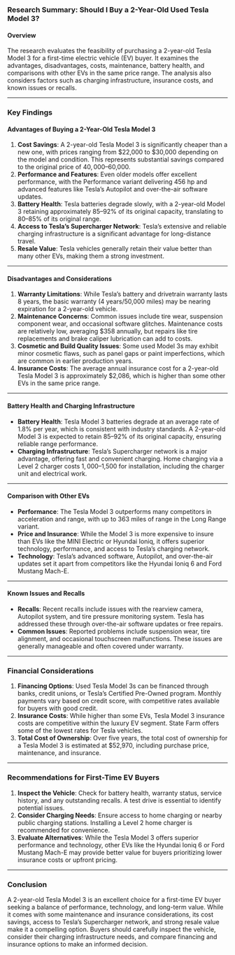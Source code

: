 ### Research Summary: Should I Buy a 2-Year-Old Used Tesla Model 3?

#### Overview
The research evaluates the feasibility of purchasing a 2-year-old Tesla Model 3 for a first-time electric vehicle (EV) buyer. It examines the advantages, disadvantages, costs, maintenance, battery health, and comparisons with other EVs in the same price range. The analysis also considers factors such as charging infrastructure, insurance costs, and known issues or recalls.

---

### Key Findings

#### **Advantages of Buying a 2-Year-Old Tesla Model 3**
1. **Cost Savings**: A 2-year-old Tesla Model 3 is significantly cheaper than a new one, with prices ranging from $22,000 to $30,000 depending on the model and condition. This represents substantial savings compared to the original price of $40,000–$60,000.
2. **Performance and Features**: Even older models offer excellent performance, with the Performance variant delivering 456 hp and advanced features like Tesla’s Autopilot and over-the-air software updates.
3. **Battery Health**: Tesla batteries degrade slowly, with a 2-year-old Model 3 retaining approximately 85–92% of its original capacity, translating to 80–85% of its original range.
4. **Access to Tesla’s Supercharger Network**: Tesla’s extensive and reliable charging infrastructure is a significant advantage for long-distance travel.
5. **Resale Value**: Tesla vehicles generally retain their value better than many other EVs, making them a strong investment.

---

#### **Disadvantages and Considerations**
1. **Warranty Limitations**: While Tesla’s battery and drivetrain warranty lasts 8 years, the basic warranty (4 years/50,000 miles) may be nearing expiration for a 2-year-old vehicle.
2. **Maintenance Concerns**: Common issues include tire wear, suspension component wear, and occasional software glitches. Maintenance costs are relatively low, averaging $358 annually, but repairs like tire replacements and brake caliper lubrication can add to costs.
3. **Cosmetic and Build Quality Issues**: Some used Model 3s may exhibit minor cosmetic flaws, such as panel gaps or paint imperfections, which are common in earlier production years.
4. **Insurance Costs**: The average annual insurance cost for a 2-year-old Tesla Model 3 is approximately $2,086, which is higher than some other EVs in the same price range.

---

#### **Battery Health and Charging Infrastructure**
- **Battery Health**: Tesla Model 3 batteries degrade at an average rate of 1.8% per year, which is consistent with industry standards. A 2-year-old Model 3 is expected to retain 85–92% of its original capacity, ensuring reliable range performance.
- **Charging Infrastructure**: Tesla’s Supercharger network is a major advantage, offering fast and convenient charging. Home charging via a Level 2 charger costs $1,000–$1,500 for installation, including the charger unit and electrical work.

---

#### **Comparison with Other EVs**
- **Performance**: The Tesla Model 3 outperforms many competitors in acceleration and range, with up to 363 miles of range in the Long Range variant.
- **Price and Insurance**: While the Model 3 is more expensive to insure than EVs like the MINI Electric or Hyundai Ioniq, it offers superior technology, performance, and access to Tesla’s charging network.
- **Technology**: Tesla’s advanced software, Autopilot, and over-the-air updates set it apart from competitors like the Hyundai Ioniq 6 and Ford Mustang Mach-E.

---

#### **Known Issues and Recalls**
- **Recalls**: Recent recalls include issues with the rearview camera, Autopilot system, and tire pressure monitoring system. Tesla has addressed these through over-the-air software updates or free repairs.
- **Common Issues**: Reported problems include suspension wear, tire alignment, and occasional touchscreen malfunctions. These issues are generally manageable and often covered under warranty.

---

### Financial Considerations
1. **Financing Options**: Used Tesla Model 3s can be financed through banks, credit unions, or Tesla’s Certified Pre-Owned program. Monthly payments vary based on credit score, with competitive rates available for buyers with good credit.
2. **Insurance Costs**: While higher than some EVs, Tesla Model 3 insurance costs are competitive within the luxury EV segment. State Farm offers some of the lowest rates for Tesla vehicles.
3. **Total Cost of Ownership**: Over five years, the total cost of ownership for a Tesla Model 3 is estimated at $52,970, including purchase price, maintenance, and insurance.

---

### Recommendations for First-Time EV Buyers
1. **Inspect the Vehicle**: Check for battery health, warranty status, service history, and any outstanding recalls. A test drive is essential to identify potential issues.
2. **Consider Charging Needs**: Ensure access to home charging or nearby public charging stations. Installing a Level 2 home charger is recommended for convenience.
3. **Evaluate Alternatives**: While the Tesla Model 3 offers superior performance and technology, other EVs like the Hyundai Ioniq 6 or Ford Mustang Mach-E may provide better value for buyers prioritizing lower insurance costs or upfront pricing.

---

### Conclusion
A 2-year-old Tesla Model 3 is an excellent choice for a first-time EV buyer seeking a balance of performance, technology, and long-term value. While it comes with some maintenance and insurance considerations, its cost savings, access to Tesla’s Supercharger network, and strong resale value make it a compelling option. Buyers should carefully inspect the vehicle, consider their charging infrastructure needs, and compare financing and insurance options to make an informed decision.